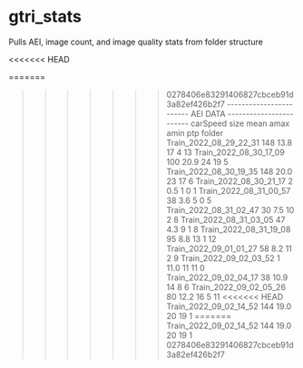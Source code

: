 # gtri_stats
Pulls AEI, image count, and image quality stats from folder structure

<<<<<<< HEAD

=======
>>>>>>> 0278406e83291406827cbceb91d3a82ef426b2f7
------------------------ AEI DATA ------------------------
                       carSpeed
                           size  mean amax amin ptp
folder
Train_2022_08_29_22_31      148  13.8   17    4  13
Train_2022_08_30_17_09      100  20.9   24   19   5
Train_2022_08_30_19_35      148  20.0   23   17   6
Train_2022_08_30_21_17        2   0.5    1    0   1
Train_2022_08_31_00_57       38   3.6    5    0   5
Train_2022_08_31_02_47       30   7.5   10    2   8
Train_2022_08_31_03_05       47   4.3    9    1   8
Train_2022_08_31_19_08       95   8.8   13    1  12
Train_2022_09_01_01_27       58   8.2   11    2   9
Train_2022_09_02_03_52        1  11.0   11   11   0
Train_2022_09_02_04_17       38  10.9   14    8   6
Train_2022_09_02_05_26       80  12.2   16    5  11
<<<<<<< HEAD
Train_2022_09_02_14_52      144  19.0   20   19   1
=======
Train_2022_09_02_14_52      144  19.0   20   19   1
>>>>>>> 0278406e83291406827cbceb91d3a82ef426b2f7
